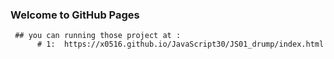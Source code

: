 ###  Welcome to GitHub Pages  
     ## you can running those project at :  
          # 1:  https://x0516.github.io/JavaScript30/JS01_drump/index.html
